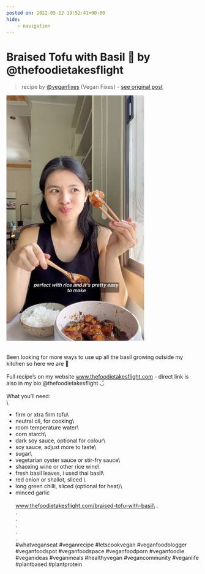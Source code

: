 ```yaml
---
posted on: 2022-05-12 19:52:41+00:00
hide:
    - navigation
---
```


# Braised Tofu with Basil 🌿 by @thefoodietakesflight 

> recipe by [@veganfixes](https://www.instagram.com/veganfixes/) 
(Vegan Fixes) - [see original post](https://instagram.com/p/CdeGp2kBKTz)

![](../img/veganfixes_12-05-2022_1905.png)

\
Been looking for more ways to use up all the basil growing outside my kitchen so here we are 🌝\
\
Full recipe’s on my website www.thefoodietakesflight.com - direct link is also in my bio @thefoodietakesflight ◡̈ \
\
What you’ll need:\
\
- firm or xtra firm tofu\
- neutral oil, for cooking\
- room temperature water\
- corn starch\
- dark soy sauce, optional for colour\
- soy sauce, adjust more to taste\
- sugar\
- vegetarian oyster sauce or stir-fry sauce\
- shaoxing wine or other rice wine\
- fresh basil leaves, i used thai basil\
- red onion or shallot, sliced \
- long green chilli, sliced (optional for heat)\
- minced garlic\
\
www.thefoodietakesflight.com/braised-tofu-with-basil\
.\
.\
.\
.\
.\
.\
\#whatveganseat \#veganrecipe \#letscookvegan \#veganfoodblogger \#veganfoodspot \#veganfoodspace \#veganfoodporn \#veganfoodie \#veganideas \#veganmeals \#healthyvegan \#vegancommunity \#veganlife \#plantbased \#plantprotein 